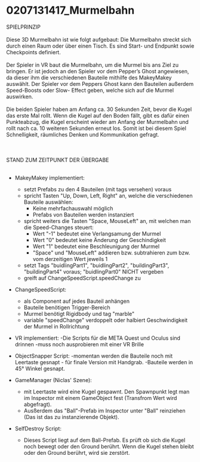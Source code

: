 # 0207131417_Murmelbahn
SPIELPRINZIP <br>
<br>
Diese 3D Murmelbahn ist wie folgt aufgebaut: Die Murmelbahn streckt sich durch einen Raum oder über einen Tisch. Es sind Start- und Endpunkt sowie Checkpoints definiert. <br>
<br>
Der Spieler in VR baut die Murmelbahn, um die Murmel bis ans Ziel zu bringen. Er ist jedoch an den Spieler vor dem Pepper’s Ghost angewiesen, da dieser ihm die verschiedenen Bauteile mithilfe des MakeyMakey auswählt.
Der Spieler vor dem Peppers Ghost kann den Bauteilen außerdem Speed-Boosts oder Slow-	Effect geben, welche sich auf die Murmel auswirken. <br>
<br>
Die beiden Spieler haben am Anfang ca. 30 Sekunden Zeit, bevor die Kugel das erste Mal rollt. Wenn die Kugel auf den Boden fällt, gibt es dafür einen Punkteabzug, die Kugel erscheint wieder am Anfang der Murmelbahn und rollt nach ca. 10 weiteren Sekunden erneut los.
Somit ist bei diesem Spiel Schnelligkeit, räumliches Denken und Kommunikation gefragt. <br>
<br>
<br>
<br>
STAND ZUM ZEITPUNKT DER ÜBERGABE <br>
<br>
- MakeyMakey implementiert:
  - setzt Prefabs zu den 4 Bauteilen (mit tags versehen) voraus
  - spricht Tasten "Up, Down, Left, Right" an, welche die verschiedenen Bauteile auswählen:
    - Keine mehrfachauswahl möglich
    - Prefabs von Bauteilen werden instanziert
  - spricht weiters die Tasten "Space, MouseLeft" an, mit welchen man die Speed-Changes steuert:
    - Wert "-1" bedeutet eine Verlangsamung der Murmel
    - Wert "0" bedeutet keine Änderung der Geschindigkeit
    - Wert "1" bedeutet eine Beschleunigung der Murmel
    - "Space" und "MouseLeft" addieren bzw. subtrahieren zum bzw. vom derzeitigen Wert jeweils 1
  - setzt Tags "buidlingPart1", "buidlingPart2", "buildingPart3", "buildingPart4" voraus; "buidlingPart0" NICHT vergeben
  - greift auf ChangeSpeedScript.speedChange zu

- ChangeSpeedScript:
  - als Component auf jedes Bauteil anhängen
  - Bauteile benötigen Trigger-Bereich
  - Murmel benötigt Rigidbody und tag "marble"
  - variable "speedChange" verdoppelt oder halbiert Geschwindigkeit der Murmel in Rollrichtung

- VR implementiert:
  -Die Scripts für die META Quest und Oculus sind drinnen
  -muss noch ausprobieren mit einer VR Brille

- ObjectSnapper Script:
  -momentan werden die Bauteile noch mit Leertaste gesnapt - für finale Version mit Handgrab.
  -Bauteile werden in 45° Winkel gesnapt.

- GameManager (Niclas' Szene):
  - mit Leertaste wird eine Kugel gespawnt. Den Spawnpunkt legt man im Inspector mit einem GameObject fest (Transfrom Wert wird abgefragt).
  - Ausßerdem das "Ball"-Prefab im Inspector unter "Ball" reinziehen (Das ist das zu instanzierende Objekt).
 
- SelfDestroy Script:
  - Dieses Script liegt auf dem Ball-Prefab. Es prüft ob sich die Kugel noch bewegt oder den Ground berührt. Wenn die Kugel stehen bleibt oder den Ground berührt, wird sie zerstört.

